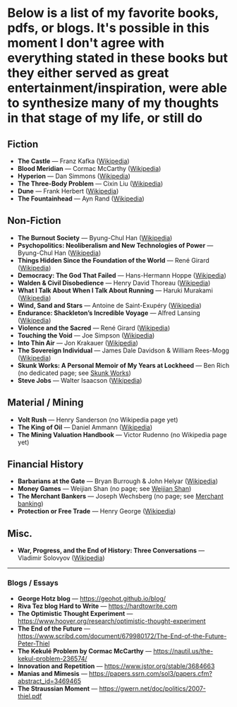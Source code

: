 # Below is a list of my favorite books, pdfs, or blogs. It's possible in this moment I don't agree with everything stated in these books but they either served as great entertainment/inspiration, were able to synthesize many of my thoughts in that stage of my life, or still do


## Fiction
- **The Castle** — Franz Kafka ([Wikipedia](https://en.wikipedia.org/wiki/The_Castle_(novel)))
- **Blood Meridian** — Cormac McCarthy ([Wikipedia](https://en.wikipedia.org/wiki/Blood_Meridian))
- **Hyperion** — Dan Simmons ([Wikipedia](https://en.wikipedia.org/wiki/Hyperion_(Simmons_novel)))
- **The Three-Body Problem** — Cixin Liu ([Wikipedia](https://en.wikipedia.org/wiki/The_Three-Body_Problem_(novel)))
- **Dune** — Frank Herbert ([Wikipedia](https://en.wikipedia.org/wiki/Dune_(novel)))
- **The Fountainhead** — Ayn Rand ([Wikipedia](https://en.wikipedia.org/wiki/The_Fountainhead))

## Non-Fiction
- **The Burnout Society** — Byung-Chul Han ([Wikipedia](https://en.wikipedia.org/wiki/The_Burnout_Society))
- **Psychopolitics: Neoliberalism and New Technologies of Power** — Byung-Chul Han ([Wikipedia](https://en.wikipedia.org/wiki/Psychopolitics:_Neoliberalism_and_New_Technologies_of_Power))
- **Things Hidden Since the Foundation of the World** — René Girard ([Wikipedia](https://en.wikipedia.org/wiki/Things_Hidden_Since_the_Foundation_of_the_World))
- **Democracy: The God That Failed** — Hans-Hermann Hoppe ([Wikipedia](https://en.wikipedia.org/wiki/Democracy:_The_God_That_Failed))
- **Walden & Civil Disobedience** — Henry David Thoreau ([Wikipedia](https://en.wikipedia.org/wiki/Walden))
- **What I Talk About When I Talk About Running** — Haruki Murakami ([Wikipedia](https://en.wikipedia.org/wiki/What_I_Talk_About_When_I_Talk_About_Running))
- **Wind, Sand and Stars** — Antoine de Saint-Exupéry ([Wikipedia](https://en.wikipedia.org/wiki/Wind,_Sand_and_Stars))
- **Endurance: Shackleton’s Incredible Voyage** — Alfred Lansing ([Wikipedia](https://en.wikipedia.org/wiki/Endurance:_Shackleton%27s_Incredible_Voyage))
- **Violence and the Sacred** — René Girard ([Wikipedia](https://en.wikipedia.org/wiki/Violence_and_the_Sacred))
- **Touching the Void** — Joe Simpson ([Wikipedia](https://en.wikipedia.org/wiki/Touching_the_Void_(book)))
- **Into Thin Air** — Jon Krakauer ([Wikipedia](https://en.wikipedia.org/wiki/Into_Thin_Air))
- **The Sovereign Individual** — James Dale Davidson & William Rees-Mogg ([Wikipedia](https://en.wikipedia.org/wiki/The_Sovereign_Individual))
- **Skunk Works: A Personal Memoir of My Years at Lockheed** — Ben Rich (no dedicated page; see [Skunk Works](https://en.wikipedia.org/wiki/Skunk_Works))
- **Steve Jobs** — Walter Isaacson ([Wikipedia](https://en.wikipedia.org/wiki/Steve_Jobs_(book)))

## Material / Mining
- **Volt Rush** — Henry Sanderson (no Wikipedia page yet)
- **The King of Oil** — Daniel Ammann ([Wikipedia](https://en.wikipedia.org/wiki/The_King_of_Oil))
- **The Mining Valuation Handbook** — Victor Rudenno (no Wikipedia page yet)

## Financial History
- **Barbarians at the Gate** — Bryan Burrough & John Helyar ([Wikipedia](https://en.wikipedia.org/wiki/Barbarians_at_the_Gate))
- **Money Games** — Weijian Shan (no page; see [Weijian Shan](https://en.wikipedia.org/wiki/Weijian_Shan))
- **The Merchant Bankers** — Joseph Wechsberg (no page; see [Merchant banking](https://en.wikipedia.org/wiki/Merchant_bank))
- **Protection or Free Trade** — Henry George ([Wikipedia](https://en.wikipedia.org/wiki/Protection_or_Free_Trade))

## Misc.
- **War, Progress, and the End of History: Three Conversations** — Vladimir Solovyov ([Wikipedia](https://en.wikipedia.org/wiki/Vladimir_Solovyov_(philosopher)))

---

### Blogs / Essays
- **George Hotz blog** — <https://geohot.github.io/blog/>
- **Riva Tez blog Hard to Write** — <https://hardtowrite.com>
- **The Optimistic Thought Experiment** — <https://www.hoover.org/research/optimistic-thought-experiment>
- **The End of the Future** — <https://www.scribd.com/document/679980172/The-End-of-the-Future-Peter-Thiel>
- **The Kekulé Problem by Cormac McCarthy** — <https://nautil.us/the-kekul-problem-236574/>
- **Innovation and Repetition** — <https://www.jstor.org/stable/3684663>
- **Manias and Mimesis** — <https://papers.ssrn.com/sol3/papers.cfm?abstract_id=3469465>
- **The Straussian Moment** — <https://gwern.net/doc/politics/2007-thiel.pdf>
